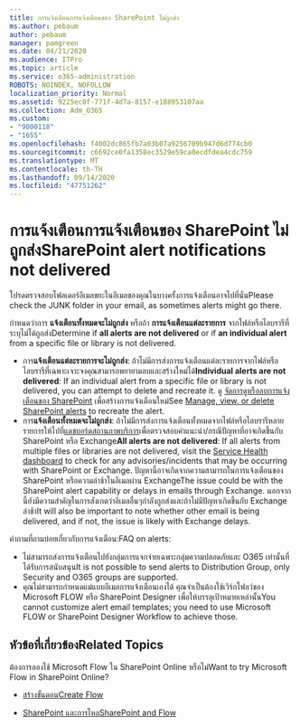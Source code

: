 ```yaml
---
title: การแจ้งเตือนการแจ้งเตือนของ SharePoint ไม่ถูกส่ง
ms.author: pebaum
author: pebaum
manager: pamgreen
ms.date: 04/21/2020
ms.audience: ITPro
ms.topic: article
ms.service: o365-administration
ROBOTS: NOINDEX, NOFOLLOW
localization_priority: Normal
ms.assetid: 9225ec0f-771f-4d7a-8157-e188953107aa
ms.collection: Adm_O365
ms.custom:
- "9000118"
- "1655"
ms.openlocfilehash: f4002dc865fb7a03b07a9256709b947d6d774cb0
ms.sourcegitcommit: c6692ce0fa1358ec3529e59ca0ecdfdea4cdc759
ms.translationtype: MT
ms.contentlocale: th-TH
ms.lasthandoff: 09/14/2020
ms.locfileid: "47751262"
---
```

# <a name="sharepoint-alert-notifications-not-delivered"></a><span data-ttu-id="ae3df-102">การแจ้งเตือนการแจ้งเตือนของ SharePoint ไม่ถูกส่ง</span><span class="sxs-lookup"><span data-stu-id="ae3df-102">SharePoint alert notifications not delivered</span></span>

<span data-ttu-id="ae3df-103">โปรดตรวจสอบโฟลเดอร์อีเมลขยะในอีเมลของคุณในบางครั้งการแจ้งเตือนอาจไปที่นั่น</span><span class="sxs-lookup"><span data-stu-id="ae3df-103">Please check the JUNK folder in your email, as sometimes alerts might go there.</span></span>

<span data-ttu-id="ae3df-104">กำหนดว่าการ **แจ้งเตือนทั้งหมดจะไม่ถูกส่ง** หรือถ้า **การแจ้งเตือนแต่ละรายการ** จากไฟล์หรือไลบรารีที่ระบุไม่ได้ถูกส่ง</span><span class="sxs-lookup"><span data-stu-id="ae3df-104">Determine if **all alerts are not delivered** or if **an individual alert** from a specific file or library is not delivered.</span></span>

- <span data-ttu-id="ae3df-105">การ**แจ้งเตือนแต่ละรายการจะไม่ถูกส่ง**: ถ้าไม่มีการส่งการแจ้งเตือนแต่ละรายการจากไฟล์หรือไลบรารีที่เฉพาะเจาะจงคุณสามารถพยายามลบและสร้างใหม่ได้</span><span class="sxs-lookup"><span data-stu-id="ae3df-105">**Individual alerts are not delivered**: If an individual alert from a specific file or library is not delivered, you can attempt to delete and recreate it.</span></span> <span data-ttu-id="ae3df-106">ดู [จัดการดูหรือลบการแจ้งเตือนของ SharePoint](https://support.office.com/article/manage-view-or-delete-sharepoint-alerts-99dfb19c-9a90-4a8c-aba1-aa8c8afb0de2) เพื่อสร้างการแจ้งเตือนใหม่</span><span class="sxs-lookup"><span data-stu-id="ae3df-106">See [Manage, view, or delete SharePoint alerts](https://support.office.com/article/manage-view-or-delete-sharepoint-alerts-99dfb19c-9a90-4a8c-aba1-aa8c8afb0de2) to recreate the alert.</span></span>
- <span data-ttu-id="ae3df-107">การ**แจ้งเตือนทั้งหมดจะไม่ถูกส่ง**: ถ้าไม่มีการส่งการแจ้งเตือนทั้งหมดจากไฟล์หรือไลบรารีหลายรายการให้ไปที่[แดชบอร์ดสถานภาพบริการ](https://admin.microsoft.com/AdminPortal/Home#/servicehealth)เพื่อตรวจสอบคำแนะนำ/กรณีปัญหาที่อาจเกิดขึ้นกับ SharePoint หรือ Exchange</span><span class="sxs-lookup"><span data-stu-id="ae3df-107">**All alerts are not delivered**: If all alerts from multiple files or libraries are not delivered, visit the [Service Health dashboard](https://admin.microsoft.com/AdminPortal/Home#/servicehealth) to check for any advisories/incidents that may be occurring with SharePoint or Exchange.</span></span> <span data-ttu-id="ae3df-108">ปัญหานี้อาจเกิดจากความสามารถในการแจ้งเตือนของ SharePoint หรือความล่าช้าในอีเมลผ่าน Exchange</span><span class="sxs-lookup"><span data-stu-id="ae3df-108">The issue could be with the SharePoint alert capability or delays in emails through Exchange.</span></span> <span data-ttu-id="ae3df-109">นอกจากนี้ยังมีความสำคัญในการสังเกตว่าอีเมลอื่นๆกำลังถูกส่งและถ้าไม่มีปัญหาเกิดขึ้นกับ Exchange ล่าช้า</span><span class="sxs-lookup"><span data-stu-id="ae3df-109">It will also be important to note whether other email is being delivered, and if not, the issue is likely with Exchange delays.</span></span>

<span data-ttu-id="ae3df-110">คำถามที่ถามบ่อยเกี่ยวกับการแจ้งเตือน:</span><span class="sxs-lookup"><span data-stu-id="ae3df-110">FAQ on alerts:</span></span>

- <span data-ttu-id="ae3df-111">ไม่สามารถส่งการแจ้งเตือนไปยังกลุ่มการแจกจ่ายเฉพาะกลุ่มความปลอดภัยและ O365 เท่านั้นที่ได้รับการสนับสนุน</span><span class="sxs-lookup"><span data-stu-id="ae3df-111">It is not possible to send alerts to Distribution Group, only Security and O365 groups are supported.</span></span>
- <span data-ttu-id="ae3df-112">คุณไม่สามารถกำหนดแม่แบบอีเมลการแจ้งเตือนเองได้ คุณจำเป็นต้องใช้เวิร์กโฟลว์ของ Microsoft FLOW หรือ SharePoint Designer เพื่อให้บรรลุเป้าหมายเหล่านั้น</span><span class="sxs-lookup"><span data-stu-id="ae3df-112">You cannot customize alert email templates; you need to use Microsoft FLOW or SharePoint Designer Workflow to achieve those.</span></span>

## <a name="related-topics"></a><span data-ttu-id="ae3df-113">หัวข้อที่เกี่ยวข้อง</span><span class="sxs-lookup"><span data-stu-id="ae3df-113">Related Topics</span></span>

<span data-ttu-id="ae3df-114">ต้องการลองใช้ Microsoft Flow ใน SharePoint Online หรือไม่</span><span class="sxs-lookup"><span data-stu-id="ae3df-114">Want to try Microsoft Flow in SharePoint Online?</span></span>

- [<span data-ttu-id="ae3df-115">สร้างขั้นตอน</span><span class="sxs-lookup"><span data-stu-id="ae3df-115">Create Flow</span></span>](https://support.office.com/article/a9c3e03b-0654-46af-a254-20252e580d01)

- [<span data-ttu-id="ae3df-116">SharePoint และการไหล</span><span class="sxs-lookup"><span data-stu-id="ae3df-116">SharePoint and Flow</span></span>](https://flow.microsoft.com//blog/sharepoint-and-flow/)
